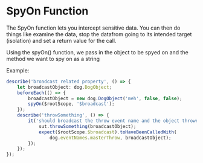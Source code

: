 # SpyOn Function

The SpyOn function lets you intercept sensitive data. You can then do things like examine the data, stop the datafrom going to its intended target (isolation) and set a return value for the call. 

Using the spyOn() function, we pass in the object to be spyed on and the method we want to spy on as a string

Example:

```ts
describe('broadcast related property', () => {
	let broadcastObject: dog.DogObject;
	beforeEach(() => {
		broadcastObject = new dog.DogObject('meh', false, false);
		spyOn($rootScope, '$broadcast');
	});
	describe('throwSomething', () => {
		it('should broadcast the throw event name and the object thrown', () => {
			sut.throwSomething(broadcastObject);
			expect($rootScope.$broadcast).toHaveBeenCalledWith(
				dog.eventNames.masterThrow, broadcastObject);
		});
	});
});
```
